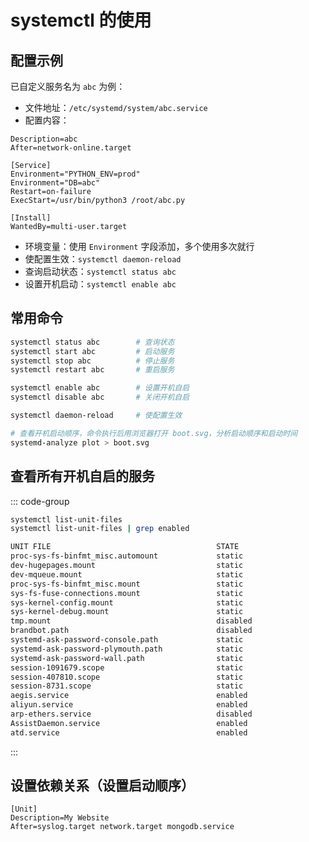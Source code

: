 # systemctl 的使用


## 配置示例
已自定义服务名为 `abc` 为例：

- 文件地址：`/etc/systemd/system/abc.service`
- 配置内容：

```ini{1,5,6,8}
Description=abc
After=network-online.target

[Service]
Environment="PYTHON_ENV=prod"
Environment="DB=abc"
Restart=on-failure
ExecStart=/usr/bin/python3 /root/abc.py

[Install]
WantedBy=multi-user.target
```

- 环境变量：使用 `Environment` 字段添加，多个使用多次就行
- 使配置生效：`systemctl daemon-reload`
- 查询启动状态：`systemctl status abc`
- 设置开机启动：`systemctl enable abc`


## 常用命令
```bash
systemctl status abc        # 查询状态
systemctl start abc         # 启动服务
systemctl stop abc          # 停止服务
systemctl restart abc       # 重启服务

systemctl enable abc        # 设置开机自启
systemctl disable abc       # 关闭开机自启

systemctl daemon-reload     # 使配置生效

# 查看开机启动顺序，命令执行后用浏览器打开 boot.svg，分析启动顺序和启动时间
systemd-analyze plot > boot.svg
```

## 查看所有开机自启的服务
::: code-group
```bash [命令]
systemctl list-unit-files
systemctl list-unit-files | grep enabled
```

```txt [结果示例]
UNIT FILE                                     STATE
proc-sys-fs-binfmt_misc.automount             static
dev-hugepages.mount                           static
dev-mqueue.mount                              static
proc-sys-fs-binfmt_misc.mount                 static
sys-fs-fuse-connections.mount                 static
sys-kernel-config.mount                       static
sys-kernel-debug.mount                        static
tmp.mount                                     disabled
brandbot.path                                 disabled
systemd-ask-password-console.path             static
systemd-ask-password-plymouth.path            static
systemd-ask-password-wall.path                static
session-1091679.scope                         static
session-407810.scope                          static
session-8731.scope                            static
aegis.service                                 enabled
aliyun.service                                enabled
arp-ethers.service                            disabled
AssistDaemon.service                          enabled
atd.service                                   enabled
```
:::

## 设置依赖关系（设置启动顺序）
```bash{3}
[Unit]
Description=My Website
After=syslog.target network.target mongodb.service
```

